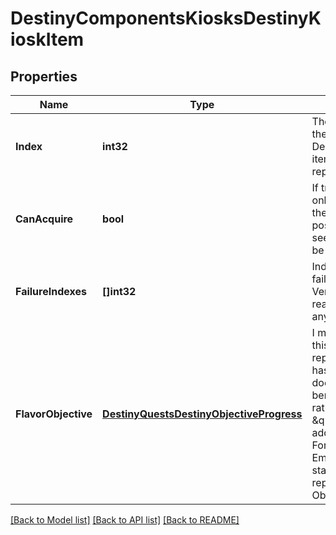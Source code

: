 # DestinyComponentsKiosksDestinyKioskItem

## Properties
Name | Type | Description | Notes
------------ | ------------- | ------------- | -------------
**Index** | **int32** | The index of the item in the related DestinyVendorDefintion&#39;s itemList property, representing the sale. | [optional] 
**CanAcquire** | **bool** | If true, the user can not only see the item, but they can acquire it. It is possible that a user can see a kiosk item and not be able to acquire it. | [optional] 
**FailureIndexes** | **[]int32** | Indexes into failureStrings for the Vendor, indicating the reasons why it failed if any. | [optional] 
**FlavorObjective** | [**DestinyQuestsDestinyObjectiveProgress**](Destiny.Quests.DestinyObjectiveProgress.md) | I may regret naming it this way - but this represents when an item has an objective that doesn&#39;t serve a beneficial purpose, but rather is used for \&quot;flavor\&quot; or additional information. For instance, when Emblems track specific stats, those stats are represented as Objectives on the item. | [optional] 

[[Back to Model list]](../README.md#documentation-for-models) [[Back to API list]](../README.md#documentation-for-api-endpoints) [[Back to README]](../README.md)


